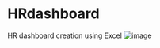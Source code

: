 # HRdashboard
HR dashboard creation using Excel
![image](https://user-images.githubusercontent.com/109133245/198867719-0ee9a1f7-2547-49b2-8272-4c834431141b.png)
